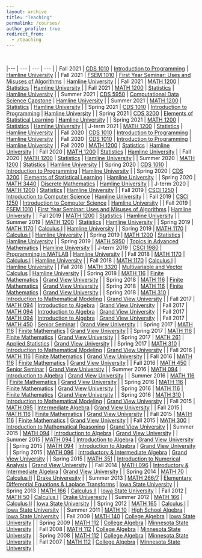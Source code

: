 ```yaml
---
layout: archive
title: "Teaching"
permalink: /courses/
author_profile: true
redirect_from:
  - /teaching
---
```



<br>


 |--- | --- | --- | --- | 
 | Fall 2021 | [CDS 1010](https://cerickson30.github.io/courses/CDS_1010-class-22) | [Introduction to Programming](https://cerickson30.github.io/courses/CDS_1010-class-22) | [Hamline University](https://www.hamline.edu) | 
 | Fall 2021 | [FSEM 1010](https://cerickson30.github.io/courses/FSEM_1010-class-23) | [First Year Seminar: Uses and Misuses of Algorithms](https://cerickson30.github.io/courses/FSEM_1010-class-23) | [Hamline University](https://www.hamline.edu) | 
 | Fall 2021 | [MATH 1200](https://cerickson30.github.io/courses/MATH_1200-class-20) | [Statistics](https://cerickson30.github.io/courses/MATH_1200-class-20) | [Hamline University](https://www.hamline.edu) | 
 | Fall 2021 | [MATH 1200](https://cerickson30.github.io/courses/MATH_1200-class-20) | [Statistics](https://cerickson30.github.io/courses/MATH_1200-class-20) | [Hamline University](https://www.hamline.edu) | 
 | Summer 2021 | [CDS 5950](https://cerickson30.github.io/courses/CDS_5950-class-26) | [Computational Data Science Capstone](https://cerickson30.github.io/courses/CDS_5950-class-26) | [Hamline University](https://www.hamline.edu) | 
 | Summer 2021 | [MATH 1200](https://cerickson30.github.io/courses/MATH_1200-class-20) | [Statistics](https://cerickson30.github.io/courses/MATH_1200-class-20) | [Hamline University](https://www.hamline.edu) | 
 | Spring 2021 | [CDS 1010](https://cerickson30.github.io/courses/CDS_1010-class-22) | [Introduction to Programming](https://cerickson30.github.io/courses/CDS_1010-class-22) | [Hamline University](https://www.hamline.edu) | 
 | Spring 2021 | [CDS 3200](https://cerickson30.github.io/courses/CDS_3200-class-24) | [Elements of Statistical Learning](https://cerickson30.github.io/courses/CDS_3200-class-24) | [Hamline University](https://www.hamline.edu) | 
 | Spring 2021 | [MATH 1200](https://cerickson30.github.io/courses/MATH_1200-class-20) | [Statistics](https://cerickson30.github.io/courses/MATH_1200-class-20) | [Hamline University](https://www.hamline.edu) | 
 | J-term 2021 | [MATH 1200](https://cerickson30.github.io/courses/MATH_1200-class-20) | [Statistics](https://cerickson30.github.io/courses/MATH_1200-class-20) | [Hamline University](https://www.hamline.edu) | 
 | Fall 2020 | [CDS 1010](https://cerickson30.github.io/courses/CDS_1010-class-22) | [Introduction to Programming](https://cerickson30.github.io/courses/CDS_1010-class-22) | [Hamline University](https://www.hamline.edu) | 
 | Fall 2020 | [CDS 1010](https://cerickson30.github.io/courses/CDS_1010-class-22) | [Introduction to Programming](https://cerickson30.github.io/courses/CDS_1010-class-22) | [Hamline University](https://www.hamline.edu) | 
 | Fall 2020 | [MATH 1200](https://cerickson30.github.io/courses/MATH_1200-class-20) | [Statistics](https://cerickson30.github.io/courses/MATH_1200-class-20) | [Hamline University](https://www.hamline.edu) | 
 | Fall 2020 | [MATH 1200](https://cerickson30.github.io/courses/MATH_1200-class-20) | [Statistics](https://cerickson30.github.io/courses/MATH_1200-class-20) | [Hamline University](https://www.hamline.edu) | 
 | Fall 2020 | [MATH 1200](https://cerickson30.github.io/courses/MATH_1200-class-20) | [Statistics](https://cerickson30.github.io/courses/MATH_1200-class-20) | [Hamline University](https://www.hamline.edu) | 
 | Summer 2020 | [MATH 1200](https://cerickson30.github.io/courses/MATH_1200-class-20) | [Statistics](https://cerickson30.github.io/courses/MATH_1200-class-20) | [Hamline University](https://www.hamline.edu) | 
 | Spring 2020 | [CDS 1010](https://cerickson30.github.io/courses/CDS_1010-class-22) | [Introduction to Programming](https://cerickson30.github.io/courses/CDS_1010-class-22) | [Hamline University](https://www.hamline.edu) | 
 | Spring 2020 | [CDS 3200](https://cerickson30.github.io/courses/CDS_3200-class-24) | [Elements of Statistical Learning](https://cerickson30.github.io/courses/CDS_3200-class-24) | [Hamline University](https://www.hamline.edu) | 
 | Spring 2020 | [MATH 3440](https://cerickson30.github.io/courses/MATH_3440-class-25) | [Discrete Mathematics](https://cerickson30.github.io/courses/MATH_3440-class-25) | [Hamline University](https://www.hamline.edu) | 
 | J-term 2020 | [MATH 1200](https://cerickson30.github.io/courses/MATH_1200-class-20) | [Statistics](https://cerickson30.github.io/courses/MATH_1200-class-20) | [Hamline University](https://www.hamline.edu) | 
 | Fall 2019 | [CSCI 1250](https://cerickson30.github.io/courses/CSCI_1250-class-22) | [Introduction to Computer Science](https://cerickson30.github.io/courses/CSCI_1250-class-22) | [Hamline University](https://www.hamline.edu) | 
 | Fall 2019 | [CSCI 1250](https://cerickson30.github.io/courses/CSCI_1250-class-22) | [Introduction to Computer Science](https://cerickson30.github.io/courses/CSCI_1250-class-22) | [Hamline University](https://www.hamline.edu) | 
 | Fall 2019 | [FSEM 1010](https://cerickson30.github.io/courses/FSEM_1010-class-23) | [First Year Seminar: Uses and Misuses of Algorithms](https://cerickson30.github.io/courses/FSEM_1010-class-23) | [Hamline University](https://www.hamline.edu) | 
 | Fall 2019 | [MATH 1200](https://cerickson30.github.io/courses/MATH_1200-class-20) | [Statistics](https://cerickson30.github.io/courses/MATH_1200-class-20) | [Hamline University](https://www.hamline.edu) | 
 | Summer 2019 | [MATH 1200](https://cerickson30.github.io/courses/MATH_1200-class-20) | [Statistics](https://cerickson30.github.io/courses/MATH_1200-class-20) | [Hamline University](https://www.hamline.edu) | 
 | Spring 2019 | [MATH 1170](https://cerickson30.github.io/courses/MATH_1170-class-3) | [Calculus I](https://cerickson30.github.io/courses/MATH_1170-class-3) | [Hamline University](https://www.hamline.edu) | 
 | Spring 2019 | [MATH 1170](https://cerickson30.github.io/courses/MATH_1170-class-3) | [Calculus I](https://cerickson30.github.io/courses/MATH_1170-class-3) | [Hamline University](https://www.hamline.edu) | 
 | Spring 2019 | [MATH 1200](https://cerickson30.github.io/courses/MATH_1200-class-20) | [Statistics](https://cerickson30.github.io/courses/MATH_1200-class-20) | [Hamline University](https://www.hamline.edu) | 
 | Spring 2019 | [MATH 5950](https://cerickson30.github.io/courses/MATH_5950-class-21) | [Topics in Advanced Mathematics](https://cerickson30.github.io/courses/MATH_5950-class-21) | [Hamline University](https://www.hamline.edu) | 
 | J-term 2019 | [CSCI 1980](https://cerickson30.github.io/courses/CSCI_1980-class-19) | [Programming in MATLAB](https://cerickson30.github.io/courses/CSCI_1980-class-19) | [Hamline University](https://www.hamline.edu) | 
 | Fall 2018 | [MATH 1170](https://cerickson30.github.io/courses/MATH_1170-class-3) | [Calculus I](https://cerickson30.github.io/courses/MATH_1170-class-3) | [Hamline University](https://www.hamline.edu) | 
 | Fall 2018 | [MATH 1170](https://cerickson30.github.io/courses/MATH_1170-class-3) | [Calculus I](https://cerickson30.github.io/courses/MATH_1170-class-3) | [Hamline University](https://www.hamline.edu) | 
 | Fall 2018 | [MATH 3320](https://cerickson30.github.io/courses/MATH_3320-class-18) | [Multivariable and Vector Calculus](https://cerickson30.github.io/courses/MATH_3320-class-18) | [Hamline University](https://www.hamline.edu) | 
 | Spring 2018 | [MATH 116](https://cerickson30.github.io/courses/MATH_116-class-12) | [Finite Mathematics](https://cerickson30.github.io/courses/MATH_116-class-12) | [Grand View University](https://www.grandview.edu) | 
 | Spring 2018 | [MATH 116](https://cerickson30.github.io/courses/MATH_116-class-12) | [Finite Mathematics](https://cerickson30.github.io/courses/MATH_116-class-12) | [Grand View University](https://www.grandview.edu) | 
 | Spring 2018 | [MATH 116](https://cerickson30.github.io/courses/MATH_116-class-12) | [Finite Mathematics](https://cerickson30.github.io/courses/MATH_116-class-12) | [Grand View University](https://www.grandview.edu) | 
 | Spring 2018 | [MATH 310](https://cerickson30.github.io/courses/MATH_310-class-15) | [Introduction to Mathematical Modeling](https://cerickson30.github.io/courses/MATH_310-class-15) | [Grand View University](https://www.grandview.edu) | 
 | Fall 2017 | [MATH 094](https://cerickson30.github.io/courses/MATH_094-class-9) | [Introduction to Algebra](https://cerickson30.github.io/courses/MATH_094-class-9) | [Grand View University](https://www.grandview.edu) | 
 | Fall 2017 | [MATH 094](https://cerickson30.github.io/courses/MATH_094-class-9) | [Introduction to Algebra](https://cerickson30.github.io/courses/MATH_094-class-9) | [Grand View University](https://www.grandview.edu) | 
 | Fall 2017 | [MATH 094](https://cerickson30.github.io/courses/MATH_094-class-9) | [Introduction to Algebra](https://cerickson30.github.io/courses/MATH_094-class-9) | [Grand View University](https://www.grandview.edu) | 
 | Fall 2017 | [MATH 450](https://cerickson30.github.io/courses/MATH_450-class-16) | [Senior Seminar](https://cerickson30.github.io/courses/MATH_450-class-16) | [Grand View University](https://www.grandview.edu) | 
 | Spring 2017 | [MATH 116](https://cerickson30.github.io/courses/MATH_116-class-12) | [Finite Mathematics](https://cerickson30.github.io/courses/MATH_116-class-12) | [Grand View University](https://www.grandview.edu) | 
 | Spring 2017 | [MATH 116](https://cerickson30.github.io/courses/MATH_116-class-12) | [Finite Mathematics](https://cerickson30.github.io/courses/MATH_116-class-12) | [Grand View University](https://www.grandview.edu) | 
 | Spring 2017 | [MATH 261](https://cerickson30.github.io/courses/MATH_261-class-17) | [Applied Statistics](https://cerickson30.github.io/courses/MATH_261-class-17) | [Grand View University](https://www.grandview.edu) | 
 | Spring 2017 | [MATH 310](https://cerickson30.github.io/courses/MATH_310-class-15) | [Introduction to Mathematical Modeling](https://cerickson30.github.io/courses/MATH_310-class-15) | [Grand View University](https://www.grandview.edu) | 
 | Fall 2016 | [MATH 116](https://cerickson30.github.io/courses/MATH_116-class-12) | [Finite Mathematics](https://cerickson30.github.io/courses/MATH_116-class-12) | [Grand View University](https://www.grandview.edu) | 
 | Fall 2016 | [MATH 116](https://cerickson30.github.io/courses/MATH_116-class-12) | [Finite Mathematics](https://cerickson30.github.io/courses/MATH_116-class-12) | [Grand View University](https://www.grandview.edu) | 
 | Fall 2016 | [MATH 450](https://cerickson30.github.io/courses/MATH_450-class-16) | [Senior Seminar](https://cerickson30.github.io/courses/MATH_450-class-16) | [Grand View University](https://www.grandview.edu) | 
 | Summer 2016 | [MATH 094](https://cerickson30.github.io/courses/MATH_094-class-9) | [Introduction to Algebra](https://cerickson30.github.io/courses/MATH_094-class-9) | [Grand View University](https://www.grandview.edu) | 
 | Summer 2016 | [MATH 116](https://cerickson30.github.io/courses/MATH_116-class-12) | [Finite Mathematics](https://cerickson30.github.io/courses/MATH_116-class-12) | [Grand View University](https://www.grandview.edu) | 
 | Spring 2016 | [MATH 116](https://cerickson30.github.io/courses/MATH_116-class-12) | [Finite Mathematics](https://cerickson30.github.io/courses/MATH_116-class-12) | [Grand View University](https://www.grandview.edu) | 
 | Spring 2016 | [MATH 116](https://cerickson30.github.io/courses/MATH_116-class-12) | [Finite Mathematics](https://cerickson30.github.io/courses/MATH_116-class-12) | [Grand View University](https://www.grandview.edu) | 
 | Spring 2016 | [MATH 310](https://cerickson30.github.io/courses/MATH_310-class-15) | [Introduction to Mathematical Modeling](https://cerickson30.github.io/courses/MATH_310-class-15) | [Grand View University](https://www.grandview.edu) | 
 | Fall 2015 | [MATH 095](https://cerickson30.github.io/courses/MATH_095-class-11) | [Intermediate Algebra](https://cerickson30.github.io/courses/MATH_095-class-11) | [Grand View University](https://www.grandview.edu) | 
 | Fall 2015 | [MATH 116](https://cerickson30.github.io/courses/MATH_116-class-12) | [Finite Mathematics](https://cerickson30.github.io/courses/MATH_116-class-12) | [Grand View University](https://www.grandview.edu) | 
 | Fall 2015 | [MATH 116](https://cerickson30.github.io/courses/MATH_116-class-12) | [Finite Mathematics](https://cerickson30.github.io/courses/MATH_116-class-12) | [Grand View University](https://www.grandview.edu) | 
 | Fall 2015 | [MATH 300](https://cerickson30.github.io/courses/MATH_300-class-13) | [Introduction to Mathematical Reasoning](https://cerickson30.github.io/courses/MATH_300-class-13) | [Grand View University](https://www.grandview.edu) | 
 | Summer 2015 | [MATH 094](https://cerickson30.github.io/courses/MATH_094-class-9) | [Introduction to Algebra](https://cerickson30.github.io/courses/MATH_094-class-9) | [Grand View University](https://www.grandview.edu) | 
 | Summer 2015 | [MATH 094](https://cerickson30.github.io/courses/MATH_094-class-9) | [Introduction to Algebra](https://cerickson30.github.io/courses/MATH_094-class-9) | [Grand View University](https://www.grandview.edu) | 
 | Spring 2015 | [MATH 094](https://cerickson30.github.io/courses/MATH_094-class-9) | [Introduction to Algebra](https://cerickson30.github.io/courses/MATH_094-class-9) | [Grand View University](https://www.grandview.edu) | 
 | Spring 2015 | [MATH 096](https://cerickson30.github.io/courses/MATH_096-class-6) | [Introductory & Intermediate Algebra](https://cerickson30.github.io/courses/MATH_096-class-6) | [Grand View University](https://www.grandview.edu) | 
 | Spring 2015 | [MATH 351](https://cerickson30.github.io/courses/MATH_351-class-10) | [Introduction to Numerical Analysis](https://cerickson30.github.io/courses/MATH_351-class-10) | [Grand View University](https://www.grandview.edu) | 
 | Fall 2014 | [MATH 096](https://cerickson30.github.io/courses/MATH_096-class-6) | [Introductory & Intermediate Algebra](https://cerickson30.github.io/courses/MATH_096-class-6) | [Grand View University](https://www.grandview.edu) | 
 | Spring 2014 | [MATH 70](https://cerickson30.github.io/courses/MATH_70-class-4) | [Calculus II](https://cerickson30.github.io/courses/MATH_70-class-4) | [Drake Univeresity](https://www.drake.edu) | 
 | Summer 2013 | [MATH 266/7](https://cerickson30.github.io/courses/MATH_2667-class-5) | [Elementary Differential Equations & Laplace Transforms](https://cerickson30.github.io/courses/MATH_2667-class-5) | [Iowa State University](https://www.iastate.edu) | 
 | Spring 2013 | [MATH 166](https://cerickson30.github.io/courses/MATH_166-class-4) | [Calculus II](https://cerickson30.github.io/courses/MATH_166-class-4) | [Iowa State University](https://www.iastate.edu) | 
 | Fall 2012 | [MATH 50](https://cerickson30.github.io/courses/MATH_50-class-3) | [Calculus I](https://cerickson30.github.io/courses/MATH_50-class-3) | [Drake Univeresity](https://www.drake.edu) | 
 | Summer 2012 | [MATH 166](https://cerickson30.github.io/courses/MATH_166-class-4) | [Calculus II](https://cerickson30.github.io/courses/MATH_166-class-4) | [Iowa State University](https://www.iastate.edu) | 
 | Spring 2012 | [MATH 165](https://cerickson30.github.io/courses/MATH_165-class-3) | [Calculus I](https://cerickson30.github.io/courses/MATH_165-class-3) | [Iowa State University](https://www.iastate.edu) | 
 | Summer 2011 | [MATH 10](https://cerickson30.github.io/courses/MATH_10-class-2) | [High School Algebra](https://cerickson30.github.io/courses/MATH_10-class-2) | [Iowa State University](https://www.iastate.edu) | 
 | Fall 2009 | [MATH 140](https://cerickson30.github.io/courses/MATH_140-class-1) | [College Algebra](https://cerickson30.github.io/courses/MATH_140-class-1) | [Iowa State University](https://www.iastate.edu) | 
 | Spring 2009 | [MATH 112](https://cerickson30.github.io/courses/MATH_112-class-1) | [College Algebra](https://cerickson30.github.io/courses/MATH_112-class-1) | [Minnesota State University](https://www.mnsu.edu) | 
 | Fall 2008 | [MATH 112](https://cerickson30.github.io/courses/MATH_112-class-1) | [College Algebra](https://cerickson30.github.io/courses/MATH_112-class-1) | [Minnesota State University](https://www.mnsu.edu) | 
 | Spring 2008 | [MATH 112](https://cerickson30.github.io/courses/MATH_112-class-1) | [College Algebra](https://cerickson30.github.io/courses/MATH_112-class-1) | [Minnesota State University](https://www.mnsu.edu) | 
 | Fall 2007 | [MATH 112](https://cerickson30.github.io/courses/MATH_112-class-1) | [College Algebra](https://cerickson30.github.io/courses/MATH_112-class-1) | [Minnesota State University](https://www.mnsu.edu) | 
